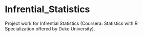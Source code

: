 # Infrential_Statistics
Project work for Infrential Statistics (Coursera: Statistics with R Specialization offered by Duke University).

